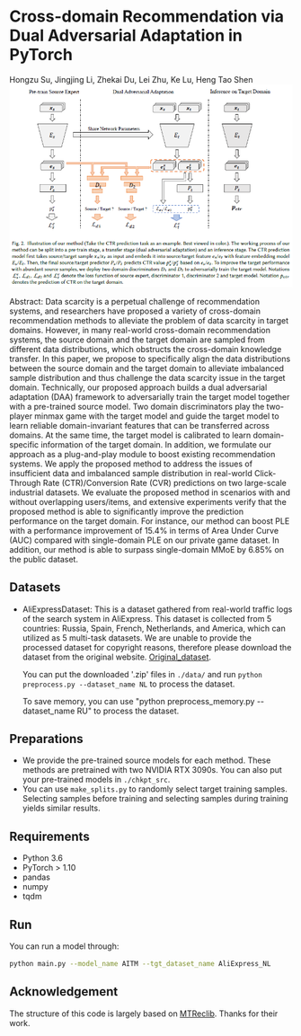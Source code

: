 # Cross-domain Recommendation via Dual Adversarial Adaptation in PyTorch

Hongzu Su, Jingjing Li, Zhekai Du, Lei Zhu, Ke Lu, Heng Tao Shen
![](./framework.png)



Abstract: Data scarcity is a perpetual challenge of recommendation systems, and researchers have proposed a variety of cross-domain recommendation methods to alleviate the problem of data scarcity in target domains. However, in many real-world cross-domain recommendation systems, the source domain and the target domain are sampled from different data distributions, which obstructs the cross-domain knowledge transfer. In this paper, we propose to specifically align the data distributions between the source domain and the target domain to alleviate imbalanced sample distribution and thus challenge the data scarcity issue in the target domain. Technically, our proposed approach builds a dual adversarial adaptation (DAA) framework to adversarially train the target model together with a pre-trained source model. Two domain discriminators play the two-player minmax game with the target model and guide the target model to learn reliable domain-invariant features that can be transferred across domains. At the same time, the target model is calibrated to learn domain-specific information of the target domain. In addition, we formulate our approach as a plug-and-play module to boost existing recommendation systems. We apply the proposed method to address the issues of insufficient data and imbalanced sample distribution in real-world Click-Through Rate (CTR)/Conversion Rate (CVR) predictions on two large-scale industrial datasets. We evaluate the proposed method in scenarios with and without overlapping users/items, and extensive experiments verify that the proposed method is able to significantly improve the prediction performance on the target domain. For instance, our method can  boost PLE with a performance improvement of 15.4% in terms of Area Under Curve (AUC) compared with single-domain PLE on our private game dataset. In addition, our method is able to surpass single-domain MMoE by 6.85% on the public dataset.

## Datasets

* AliExpressDataset: This is a dataset gathered from real-world traffic logs of the search system in AliExpress. This dataset is collected from 5 countries: Russia, Spain, French, Netherlands, and America, which can utilized as 5 multi-task datasets. We are unable to provide the processed dataset for copyright reasons, therefore please download the dataset from the original website. [Original_dataset](https://tianchi.aliyun.com/dataset/dataDetail?dataId=74690). 

  You can put the downloaded '.zip' files in `./data/` and run `python preprocess.py --dataset_name NL` to process the dataset.

  To save memory, you can use "python preprocess_memory.py --dataset_name RU" to process the dataset. 

## Preparations

- We provide the pre-trained source models for each method. These methods are pretrained with two NVIDIA RTX 3090s. You can also put your pre-trained models in `./chkpt_src`.
- You can use `make_splits.py` to randomly select target training samples. Selecting samples before training and selecting samples during training yields similar results.


## Requirements

* Python 3.6
* PyTorch > 1.10
* pandas
* numpy
* tqdm

## Run

You can run a model through:

```bash
python main.py --model_name AITM --tgt_dataset_name AliExpress_NL
```

## Acknowledgement

The structure of this code is largely based on [MTReclib](https://github.com/easezyc/Multitask-Recommendation-Library). Thanks for their work.
